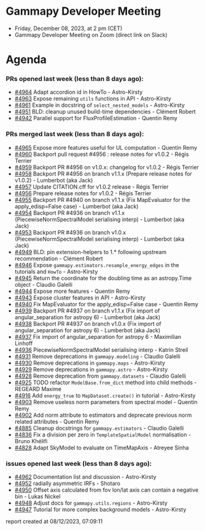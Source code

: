 # Gammapy Developer Meeting 
 * Friday, December 08, 2023, at 2 pm (CET) 
 * Gammapy Developer Meeting on Zoom (direct link on Slack) 
# Agenda

### PRs opened last week (less than 8 days ago): 
* [#4964](https://github.com/gammapy/gammapy/pull/4964) Adapt accordion id in HowTo - Astro-Kirsty
* [#4963](https://github.com/gammapy/gammapy/pull/4963) Expose remaining `utils` functions in API - Astro-Kirsty
* [#4961](https://github.com/gammapy/gammapy/pull/4961) Example in docstring of `select_nested_models` - Astro-Kirsty
* [#4951](https://github.com/gammapy/gammapy/pull/4951) BLD: cleanup unused build-time dependencies - Clément Robert
* [#4942](https://github.com/gammapy/gammapy/pull/4942) Parallel support for FluxProfileEstimation - Quentin Remy

### PRs merged last week (less than 8 days ago): 
* [#4965](https://github.com/gammapy/gammapy/pull/4965) Expose more features useful for UL computation - Quentin Remy
* [#4960](https://github.com/gammapy/gammapy/pull/4960) Backport pull request #4956 : release notes for v1.0.2 - Régis Terrier
* [#4959](https://github.com/gammapy/gammapy/pull/4959) Backport PR #4956 on v1.0.x: changelog for v1.0.2 - Régis Terrier
* [#4958](https://github.com/gammapy/gammapy/pull/4958) Backport PR #4956 on branch v1.1.x (Prepare release notes for v1.0.2) - Lumberbot (aka Jack)
* [#4957](https://github.com/gammapy/gammapy/pull/4957) Update CITATION.cff for v1.0.2 release - Régis Terrier
* [#4956](https://github.com/gammapy/gammapy/pull/4956) Prepare release notes for v1.0.2 - Régis Terrier
* [#4955](https://github.com/gammapy/gammapy/pull/4955) Backport PR #4940 on branch v1.1.x (Fix MapEvaluator for the apply_edisp=False case) - Lumberbot (aka Jack)
* [#4954](https://github.com/gammapy/gammapy/pull/4954) Backport PR #4936 on branch v1.1.x (PiecewiseNormSpectralModel serialising interp) - Lumberbot (aka Jack)
* [#4953](https://github.com/gammapy/gammapy/pull/4953) Backport PR #4936 on branch v1.0.x (PiecewiseNormSpectralModel serialising interp) - Lumberbot (aka Jack)
* [#4949](https://github.com/gammapy/gammapy/pull/4949) BLD: pin extension-helpers to 1.* following upstream recommendation - Clément Robert
* [#4946](https://github.com/gammapy/gammapy/pull/4946) Expose `gammapy.estimators.resample_energy_edges` in the tutorials and `HowTo` - Astro-Kirsty
* [#4945](https://github.com/gammapy/gammapy/pull/4945) Return the coordinate for the doubling time as an astropy.Time object - Claudio Galelli
* [#4944](https://github.com/gammapy/gammapy/pull/4944) Expose more features - Quentin Remy
* [#4943](https://github.com/gammapy/gammapy/pull/4943) Expose cluster features in API - Astro-Kirsty
* [#4940](https://github.com/gammapy/gammapy/pull/4940) Fix MapEvaluator for the apply_edisp=False case - Quentin Remy
* [#4939](https://github.com/gammapy/gammapy/pull/4939) Backport PR #4937 on branch v1.1.x (Fix import of angular_separation for astropy 6) - Lumberbot (aka Jack)
* [#4938](https://github.com/gammapy/gammapy/pull/4938) Backport PR #4937 on branch v1.0.x (Fix import of angular_separation for astropy 6) - Lumberbot (aka Jack)
* [#4937](https://github.com/gammapy/gammapy/pull/4937) Fix import of angular_separation for astropy 6 - Maximilian Linhoff
* [#4936](https://github.com/gammapy/gammapy/pull/4936) PiecewiseNormSpectralModel serialising interp - Katrin Streil
* [#4931](https://github.com/gammapy/gammapy/pull/4931) Remove deprecations in `gammapy.modeling` - Claudio Galelli
* [#4930](https://github.com/gammapy/gammapy/pull/4930)  Remove deprecations in `gammapy.maps` - Astro-Kirsty
* [#4929](https://github.com/gammapy/gammapy/pull/4929)  Remove deprecations in `gammapy.astro` - Astro-Kirsty
* [#4928](https://github.com/gammapy/gammapy/pull/4928) Remove deprecation from `gammapy.datasets` - Claudio Galelli
* [#4925](https://github.com/gammapy/gammapy/pull/4925) TODO refactor `ModelBase.from_dict` method into child methods - REGEARD Maxime
* [#4916](https://github.com/gammapy/gammapy/pull/4916) Add `energy_true` to `MapDataset.create()` in tutorial - Astro-Kirsty
* [#4903](https://github.com/gammapy/gammapy/pull/4903) Remove useless norm parameters from spectral model - Quentin Remy
* [#4902](https://github.com/gammapy/gammapy/pull/4902) Add norm attribute to estimators and deprecate previous norm related attributes - Quentin Remy
* [#4885](https://github.com/gammapy/gammapy/pull/4885) Cleanup docstrings for `gammapy.estimators` - Claudio Galelli
* [#4836](https://github.com/gammapy/gammapy/pull/4836) Fix a division per zero in `TemplateSpatialModel` normalisation - Bruno Khélifi
* [#4828](https://github.com/gammapy/gammapy/pull/4828) Adapt SkyModel to evaluate on TimeMapAxis - Atreyee Sinha

### issues opened last week (less than 8 days ago): 
* [#4962](https://github.com/gammapy/gammapy/issues/4962) Documentation list and discussion - Astro-Kirsty
* [#4952](https://github.com/gammapy/gammapy/issues/4952) radially asymmetric IRFs - Shotaro
* [#4950](https://github.com/gammapy/gammapy/issues/4950) Offset axis calculated from fov lon/lat axis can contain a negative bin - Lukas Nickel
* [#4948](https://github.com/gammapy/gammapy/issues/4948) Adjust docs for `gammapy.utils.regions` - Astro-Kirsty
* [#4947](https://github.com/gammapy/gammapy/issues/4947) Tutorial for more complex background models - Astro-Kirsty

 report created at 08/12/2023, 07:09:11